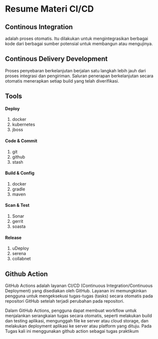 # Resume Materi CI/CD

## Continous Integration
adalah proses otomatis. Itu dilakukan untuk mengintegrasikan berbagai kode dari berbagai sumber potensial untuk membangun atau mengujinya.

## Continous Delivery Development
Proses penyebaran berkelanjutan berjalan satu langkah lebih jauh dari proses integrasi dan pengiriman. Saluran penerapan berkelanjutan secara otomatis menerapkan setiap build yang telah diverifikasi.

## Tools

#### Deploy
<ol>
<li>docker</li>
<li>kubernetes</li>
<li>jboss</li>
</ol>

#### Code & Commit
<ol>
<li>git</li>
<li>github</li>
<li>stash</li>
</ol>

#### Build & Config
<ol>
<li>docker</li>
<li>gradle</li>
<li>maven</li>
</ol>

#### Scan & Test
<ol>
<li>Sonar</li>
<li>gerrit</li>
<li>soasta</li>
</ol>

#### Release
<ol>
<li>uDeploy</li>
<li>serena</li>
<li>collabnet</li>
</ol>

## Github Action
GitHub Actions adalah layanan CI/CD (Continuous Integration/Continuous Deployment) yang disediakan oleh GitHub. Layanan ini memungkinkan pengguna untuk mengeksekusi tugas-tugas (tasks) secara otomatis pada repositori GitHub setelah terjadi perubahan pada repositori.

Dalam GitHub Actions, pengguna dapat membuat workflow untuk menjalankan serangkaian tugas secara otomatis, seperti melakukan build dan testing aplikasi, mengunggah file ke server atau cloud storage, dan melakukan deployment aplikasi ke server atau platform yang dituju. Pada Tugas kali ini menggunakan github action sebagai tugas praktikum